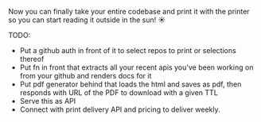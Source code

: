 Now you can finally take your entire codebase and print it with the printer so you can start reading it outside in the sun! ☀️

TODO:

- Put a github auth in front of it to select repos to print or selections thereof
- Put fn in front that extracts all your recent apis you've been working on from your github and renders docs for it
- Put pdf generator behind that loads the html and saves as pdf, then responds with URL of the PDF to download with a given TTL
- Serve this as API
- Connect with print delivery API and pricing to deliver weekly.
